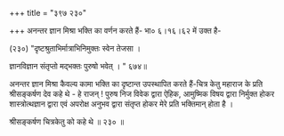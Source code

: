 +++
title = "३९७ २३०"

+++
अनन्तर ज्ञान मिश्रा भक्ति का वर्णन करते हैं- भा० ६।१६।६२ में उक्त है- 

(२३०) "दृष्टश्रुताभिर्मात्राभिनिमुक्तः स्वेन तेजसा । 

ज्ञानविज्ञान संतृप्तो मद्भक्तः पुरुषो भवेत् । " ६७४॥ 

अनन्तर ज्ञान मिश्रा कैवल्य कामा भक्ति का दृष्टान्त उपस्थापित करते हैं-चित्र केतु महाराज के प्रति श्रीसङ्कर्षण देव कहे थे - हे राजन् ! पुरुष निज विवेक द्वारा ऐहिक, आमुष्मिक विषय द्वारा निर्मुक्त होकर शास्त्रोत्थज्ञान द्वारा एवं अपरोक्ष अनुभव द्वारा संतृप्त होकर मेरे प्रति भक्तिमान् होता है । 

श्रीसङ्कर्षण चित्रकेतु को कहे थे ॥ २३० ॥ 

